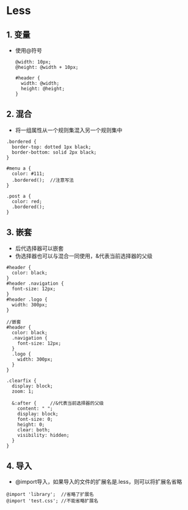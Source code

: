 # Less

## 1. 变量

* 使用@符号

  ```less
  @width: 10px;
  @height: @width + 10px;
  
  #header {
    width: @width;
    height: @height;
  }
  ```

## 2. 混合

* 将一组属性从一个规则集混入另一个规则集中

```less
.bordered {
  border-top: dotted 1px black;
  border-bottom: solid 2px black;
}

#menu a {
  color: #111;
  .bordered();	//注意写法
}

.post a {
  color: red;
  .bordered();
}
```

## 3. 嵌套

* 后代选择器可以嵌套
* 伪选择器也可以与混合一同使用，&代表当前选择器的父级

```less
#header {
  color: black;
}
#header .navigation {
  font-size: 12px;
}
#header .logo {
  width: 300px;
}

//嵌套
#header {
  color: black;
  .navigation {
    font-size: 12px;
  }
  .logo {
    width: 300px;
  }
}

.clearfix {
  display: block;
  zoom: 1;

  &:after {		//&代表当前选择器的父级
    content: " ";
    display: block;
    font-size: 0;
    height: 0;
    clear: both;
    visibility: hidden;
  }
}

```

## 4. 导入

* @import导入，如果导入的文件的扩展名是.less，则可以将扩展名省略

```less
@import 'library';	//省略了扩展名
@import 'test.css'; //不能省略扩展名
```






